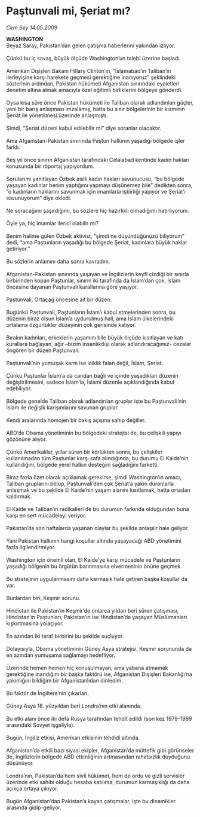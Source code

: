 # Paştunvali mi, Şeriat mı?

*Cem Sey 14.05.2009*

<div class="taraf_structure_2col_1zq">
<div class="margen_n">



 <p><b>WASHINGTON</b> <br/>Beyaz Saray, Pakistan’dan gelen çatışma haberlerini yakından izliyor. <br/><br/>Çünkü bu iç savaş, büyük ölçüde Washington’un talebi üzerine başladı. <br/><br/>Amerikan Dışişleri Bakanı Hillary Clinton’ın, “İslamabad’ın Taliban’ın ilerleyişine karşı harekete geçmesi gerektiğine inanıyoruz” şeklindeki sözlerinin ardından, Pakistan hükümeti Afganistan sınırındaki eyaletleri denetim altına almak amacıyla özel eğitimli birliklerini bölgeye gönderdi. <br/><br/>Oysa kısa süre önce Pakistan hükümeti ile Taliban olarak adlandırılan güçler, yeni bir barış anlaşması imzalamış, hatta bu sınır bölgelerinin bir kısmının Şeriat ile yönetilmesi üzerinde anlaşmıştı. <br/><br/>Şimdi, “Şeriat düzeni kabul edilebilir mi” diye soranlar olacaktır. <br/><br/>Ama Afganistan-Pakistan sınırında Paştun halkının yaşadığı bölgede işler farklı. <br/><br/>Beş yıl önce sınırın Afganistan tarafındaki Celalabad kentinde kadın hakları konusunda bir röportaj yapıyordum. <br/><br/>Sorularımı yanıtlayan Özbek asıllı kadın hakları savunucusu, “bu bölgede yaşayan kadınlar benim yaptığımı yapmayı düşünemez bile” dedikten sonra, “o kadınların haklarını savunmak için imamlarla işbirliği yapıyor ve Şeriat’ı savunuyorum” diye ekledi. <br/><br/>Ne soracağımı şaşırdığımı, bu sözlere hiç hazırlıklı olmadığımı hatırlıyorum. <br/><br/>Öyle ya, hiç imamlar ilerici olabilir mi? <br/><br/>Benim halime gülen Özbek aktivist, “şimdi ne düşündüğünüzü biliyorum” dedi, “ama Paştunların yaşadığı bu bölgede Şeriat, kadınlara büyük haklar getiriyor.” <br/><br/>Bu sözlerin anlamını daha sonra kavradım. <br/><br/>Afganistan-Pakistan sınırında yaşayan ve İngilizlerin keyfî çizdiği bir sınırla birbirinden kopan Paştunlar, sınırın iki tarafında da İslam’dan çok, İslam öncesine dayanan Paştunvali kurallarına göre yaşıyor. <br/><br/>Paştunvali, Ortaçağ öncesine ait bir düzen. <br/><br/>Bugünkü Paştunvali, Paştunların İslam’ı kabul etmelerinden sonra, bu düzenin biraz olsun İslam’a uydurulmuş hali, ama İslam ülkelerindeki ortalama özgürlükler düzeyinin çok gerisinde kalıyor. <br/><br/>Bırakın kadınları, erkeklerin yaşamını bile büyük ölçüde kısıtlayan ve katı kurallara bağlayan, ağır –bizim insanlıkdışı olarak adlandıracağımız- cezalar öngören bir düzen Paştunvali. <br/><br/>Paştunvali’nin yumuşak karnı ise laiklik falan değil, İslam, Şeriat. <br/><br/>Çünkü Paştunlar İslam’a da candan bağlı ve içinde yaşadıkları düzenin değiştirilmesini, sadece İslam’la, İslami düzenle açıklandığında kabul edebiliyor. <br/><br/>Bölgede genelde Taliban olarak adlandırılan gruplar işte bu Paştunvali’nin İslam ile değişik karışımlarını savunan gruplar. <br/><br/>Kendi aralarında homojen bir bakış açısına sahip değiller. <br/><br/>ABD’de Obama yönetiminin bu bölgedeki stratejisi de, bu çelişkili yapıyı gözönüne alıyor. <br/><br/>Çünkü Amerikalılar, yıllar süren bir körlükten sonra, bu çelişkiler kullanılmadan tüm Paştunlar karşı safa alındığında, bu durumu El Kaide’nin kullandığını, bölgede yerel halkın desteğini sağladığını farketti. <br/><br/>Biraz fazla özet olarak açıklamak gerekirse, şimdi Washington’ın amacı, Taliban gruplarını bölüp, Paştunvali’den çok Şeriat’a yakın duranlarla anlaşmak ve bu şekilde El Kaide’nin yaşam alanını kısıtlamak, hatta ortadan kaldırmak. <br/><br/>El Kaide ve Taliban’ın radikalleri de bu durumun farkında olduğundan buna karşı en sert mücadeleyi veriyor. <br/><br/>Pakistan’da son haftalarda yaşanan olaylar bu şekilde anlaşılır hale geliyor. <br/><br/>Yani Pakistan halkının hangi koşullar altında yaşayacağı ABD yönetimini fazla ilgilendirmiyor. <br/><br/>Washington için önemli olan, El Kaide’ye karşı mücadele ve Paştunların yaşadığı bölgenin bu örgütün barınmasına elvermesinin önüne geçmek. <br/><br/>Bu stratejinin uygulanmasını daha karmaşık hale getiren başka koşullar da var. <br/><br/>Bunlardan biri, Keşmir sorunu. <br/><br/>Hindistan ile Pakistan’ın Keşmir’de onlarca yıldan beri süren çatışması, Hindistan’ın Paştunları, Pakistan’ın ise Hindistan’da yaşayan Müslümanları kışkırtmasına yolaçıyor. <br/><br/>En azından iki taraf birbirini bu şekilde suçluyor. <br/><br/>Dolayısıyla, Obama yönetiminin Güney Asya stratejisi, Keşmir sorununda da en azından yumuşama sağlamayı hedefliyor. <br/><br/>Üzerinde hemen hemen hiç konuşulmayan, ama yabana atmamak gerektiğine inandığım bir başka faktörü ise, Afganistan Dışişleri Bakanlığı’na yakınlığını bildiğim bir Afganistanlıdan dinledim. <br/><br/>Bu faktör de İngiltere’nin çıkarları. <br/><br/>Güney Asya 18. yüzyıldan beri Londra’nın etki alanında. <br/><br/>Bu etki alanı önce iki defa Rusya tarafından tehdit edildi (son kez 1979-1989 arasındaki Sovyet işgaliyle). <br/><br/>Bugün, İngiliz etkisi, Amerikan etkisinin tehdidi altında. <br/><br/>Afganistan’da etkili bazı siyasi ekipler, Afganistan’da müttefik gibi görünseler de, İngilizlerin bölgede ABD etkinliğinin artmasından rahatsızlık duyduğunu düşünüyor. <br/><br/>Londra’nın, Pakistan’da hem sivil hükümet, hem de ordu ve gizli servisler üzerinde etki sahibi olduğu hesaba katılırsa, durumun karmaşıklığı da daha açıkça ortaya çıkıyor. <br/><br/>Bugün Afganistan’dan Pakistan’a kayan çatışmalar, işte bu dinamikler arasında gidip-geliyor.</p>
<br/>
<br/>
<br/>



<br/>


<div id="taraf_not">
</div>

</div>


</div>
